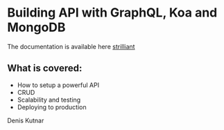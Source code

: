 
# Building API with GraphQL, Koa and MongoDB


The documentation is available here [strilliant](https://www.strilliant.com/2019/01/27/how-to-setup-a-powerful-api-with-graphql-koa-and-mongodb/)


## What is covered:

* How to setup a powerful API
* CRUD 
* Scalability and testing
* Deploying to production

Denis Kutnar
